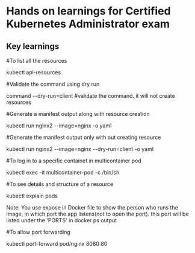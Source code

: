 # Hands on learnings for Certified Kubernetes Administrator exam


## Key learnings

#To list all the resources 

kubectl api-resources

#Validate the command using dry run

command --dry-run=client #validate the command. it will not create resources

#Generate a manifest output along with resource creation 

kubectl run nginx2 --image=nginx -o yaml

#Generate the manifest output only with out creating resource

kubectl run nginx2 --image=nginx --dry-run=client -o yaml

#To log in to a specific containet in multicontainer pod

kubectl exec -it multicontainer-pod -c <container-name> /bin/sh

#To see details and structure of a resource

kubectl explain pods


Note: You use expose in Docker file to show the person who runs the image, in which port the app listens(not to open the port). this port will be listed under the 'PORTS' in docker ps output

#To allow port forwarding

kubectl port-forward pod/nginx 8080:80
